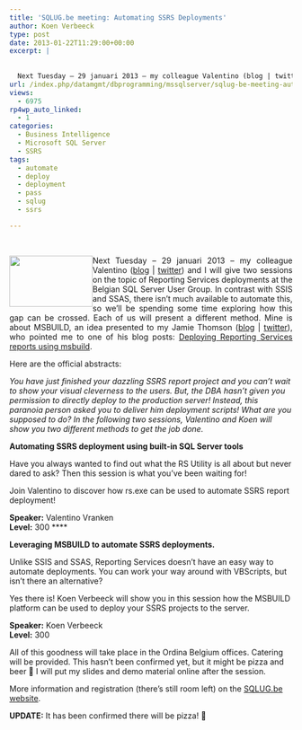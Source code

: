 ```yaml
---
title: 'SQLUG.be meeting: Automating SSRS Deployments'
author: Koen Verbeeck
type: post
date: 2013-01-22T11:29:00+00:00
excerpt: |
   
  
  Next Tuesday – 29 januari 2013 – my colleague Valentino (blog | twitter) and I will give two sessions on the topic of Reporting Services deployments. In contrast with SSIS and SSAS, there isn’t much available to automate this, so we’ll be spending&hellip;
url: /index.php/datamgmt/dbprogramming/mssqlserver/sqlug-be-meeting-automating-ssrs/
views:
  - 6975
rp4wp_auto_linked:
  - 1
categories:
  - Business Intelligence
  - Microsoft SQL Server
  - SSRS
tags:
  - automate
  - deploy
  - deployment
  - pass
  - sqlug
  - ssrs

---
```

 

<div class="image_block">
  <a href="/media/users/koenverbeeck/logo.png?mtime=1358861145"><img style="float: left;" src="/wp-content/uploads/users/koenverbeeck/logo.png?mtime=1358861145" alt="" width="148" height="91" /></a>
</div>

<p style="text-align: justify;">
  Next Tuesday – 29 januari 2013 – my colleague Valentino (<a href="http://blog.hoegaerden.be/">blog</a> | <a href="https://twitter.com/ValentinoV42">twitter</a>) and I will give two sessions on the topic of Reporting Services deployments at the Belgian SQL Server User Group. In contrast with SSIS and SSAS, there isn’t much available to automate this, so we’ll be spending some time exploring how this gap can be crossed. Each of us will present a different method. Mine is about MSBUILD, an idea presented to my Jamie Thomson (<a href="http://sqlblog.com/blogs/jamie_thomson/default.aspx">blog</a> | <a href="https://twitter.com/jamiet">twitter</a>), who pointed me to one of his blog posts: <a href="http://sqlblog.com/blogs/jamie_thomson/archive/2009/10/31/deploying-reporting-services-reports-using-msbuild.aspx">Deploying Reporting Services reports using msbuild</a>.
</p>

<p style="text-align: justify;">
  Here are the official abstracts:
</p>

_You have just finished your dazzling SSRS report project and you can&#8217;t wait to show your visual cleverness to the users. But, the DBA hasn&#8217;t given you permission to directly deploy to the production server! Instead, this paranoia person asked you to deliver him deployment scripts! What are you supposed to do? In the following two sessions, Valentino and Koen will show you two different methods to get the job done._

**Automating SSRS deployment using built-in SQL Server tools** 

Have you always wanted to find out what the RS Utility is all about but never dared to ask? Then this session is what you&#8217;ve been waiting for!

Join Valentino to discover how rs.exe can be used to automate SSRS report deployment!

**Speaker:** Valentino Vranken   
**Level:** 300 ****

**Leveraging MSBUILD to automate SSRS deployments.** 

Unlike SSIS and SSAS, Reporting Services doesn&#8217;t have an easy way to automate deployments. You can work your way around with VBScripts, but isn&#8217;t there an alternative?

Yes there is! Koen Verbeeck will show you in this session how the MSBUILD platform can be used to deploy your SSRS projects to the server.

**Speaker:** Koen Verbeeck   
**Level:** 300

All of this goodness will take place in the Ordina Belgium offices. Catering will be provided. This hasn’t been confirmed yet, but it might be pizza and beer 🙂 I will put my slides and demo material online after the session.

More information and registration (there’s still room left) on the [SQLUG.be website][1].

**UPDATE:** It has been confirmed there will be pizza! 🙂

 [1]: http://sqlug.be/nextevent/event/?id=34